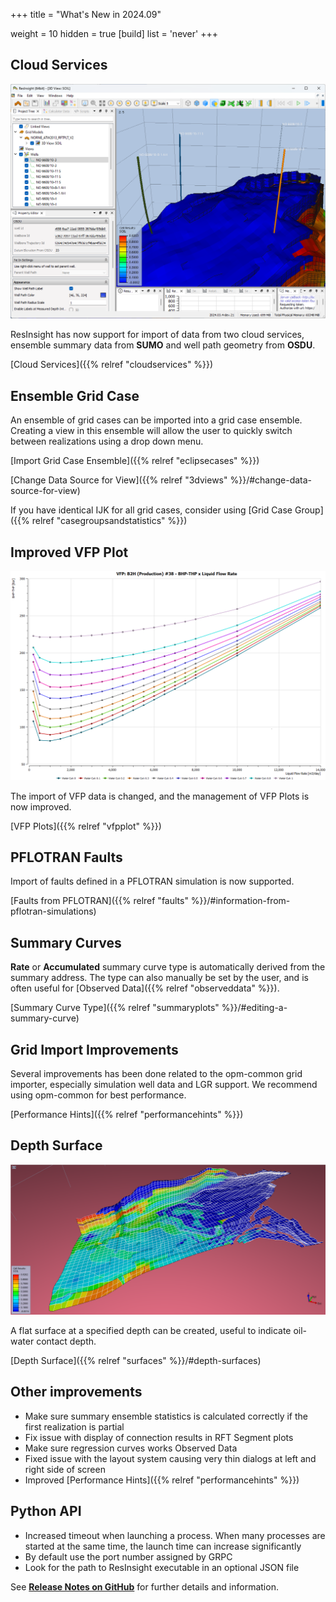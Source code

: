 +++
title = "What's New in 2024.09"

weight = 10
hidden = true
[build]
  list = 'never'
+++

## Cloud Services

![](/images/cloud-services/osdu-well-path-3dview.png)

ResInsight has now support for import of data from two cloud services, ensemble summary data from **SUMO** and well path geometry from **OSDU**.

[Cloud Services]({{% relref "cloudservices" %}})

## Ensemble Grid Case

An ensemble of grid cases can be imported into a grid case ensemble. Creating a view in this ensemble will allow the user to quickly switch between realizations using a drop down menu.

[Import Grid Case Ensemble]({{% relref "eclipsecases" %}})

[Change Data Source for View]({{% relref "3dviews" %}}/#change-data-source-for-view)

If you have identical IJK for all grid cases, consider using [Grid Case Group]({{% relref "casegroupsandstatistics" %}})

## Improved VFP Plot
![](/images/plot-window/VFP_Plot.png)

The import of VFP data is changed, and the management of VFP Plots is now improved.

[VFP Plots]({{% relref "vfpplot" %}})


## PFLOTRAN Faults
Import of faults defined in a PFLOTRAN simulation is now supported.

[Faults from PFLOTRAN]({{% relref "faults" %}}/#information-from-pflotran-simulations)

## Summary Curves
**Rate** or **Accumulated** summary curve type is automatically derived from the summary address. The type can also manually be set by the user, and is often useful for [Observed Data]({{% relref "observeddata" %}}).

[Summary Curve Type]({{% relref "summaryplots" %}}/#editing-a-summary-curve)

## Grid Import Improvements
Several improvements has been done related to the opm-common grid importer, especially simulation well data and LGR support. We recommend using opm-common for best performance.

[Performance Hints]({{% relref "performancehints" %}})

## Depth Surface
![](/images/3d-main-window/SurfacesOverview.png)

A flat surface at a specified depth can be created, useful to indicate oil-water contact depth.

[Depth Surface]({{% relref "surfaces" %}}/#depth-surfaces)

## Other improvements
- Make sure summary ensemble statistics is calculated correctly if the first realization is partial
- Fix issue with display of connection results in RFT Segment plots
- Make sure regression curves works Observed Data
- Fixed issue with the layout system causing very thin dialogs at left and right side of screen
- Improved [Performance Hints]({{% relref "performancehints" %}})


## Python API
- Increased timeout when launching a process. When many processes are started at the same time, the launch time can increase significantly
- By default use the port number assigned by GRPC
- Look for the path to ResInsight executable in an optional JSON file


See [**Release Notes on GitHub**](https://github.com/OPM/ResInsight/releases/) for further details and information.